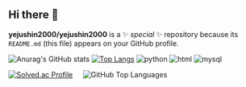 ## Hi there 👋

**yejushin2000/yejushin2000** is a ✨ _special_ ✨ repository because its `README.md` (this file) appears on your GitHub profile.

![Anurag's GitHub stats](https://github-readme-stats.vercel.app/api?username=yejushin2000&show_icons=true&theme=radical)
[![Top Langs](https://github-readme-stats.vercel.app/api/top-langs/?username=yejushin2000)](https://github.com/anuraghazra/github-readme-stats)
![python](https://img.shields.io/badge/Python-3776AB?style=for-the-badge&logo=python&logoColor=white)
![html](https://img.shields.io/badge/HTML-239120?style=for-the-badge&logo=html5&logoColor=white)
![mysql](https://img.shields.io/badge/MySQL-00000F?style=for-the-badge&logo=mysql&logoColor=white)

<div style="display: flex; align-items: center;">
  <a href="https://solved.ac/yejushin2000/" style="margin-right: 20px;">
    <img src="http://mazassumnida.wtf/api/v2/generate_badge?boj=yejushin2000" alt="Solved.ac Profile" />
  </a>
  <picture>
    <source
      srcset="https://github-readme-stats.vercel.app/api/top-langs/?username=yejushin2000&layout=compact&theme=github_dark&border_color=31363C&hide_border=false&bg_color=00000000"
      media="(prefers-color-scheme: dark)"
    />
    <source
      srcset="https://github-readme-stats.vercel.app/api/top-langs/?username=yejushin2000&layout=compact"
      media="(prefers-color-scheme: light), (prefers-color-scheme: no-preference)"
    />
    <img src="https://github-readme-stats.vercel.app/api/top-langs/?username=yejushin2000&layout=compact" alt="GitHub Top Languages" />
  </picture>
</div>
